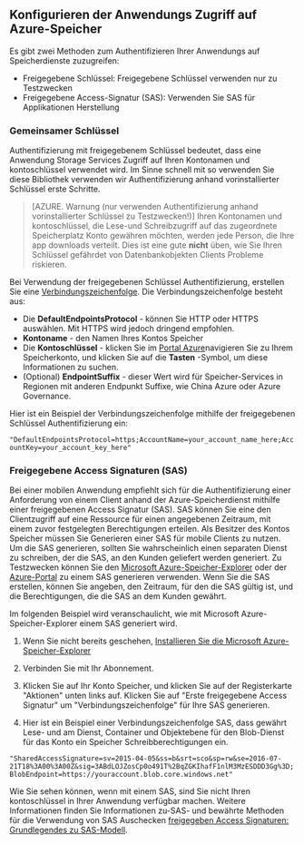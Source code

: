 ## <a name="configure-your-application-to-access-azure-storage"></a>Konfigurieren der Anwendungs Zugriff auf Azure-Speicher

Es gibt zwei Methoden zum Authentifizieren Ihrer Anwendungs auf Speicherdienste zuzugreifen:

- Freigegebene Schlüssel: Freigegebene Schlüssel verwenden nur zu Testzwecken
- Freigegebene Access-Signatur (SAS): Verwenden Sie SAS für Applikationen Herstellung

### <a name="shared-key"></a>Gemeinsamer Schlüssel
Authentifizierung mit freigegebenem Schlüssel bedeutet, dass eine Anwendung Storage Services Zugriff auf Ihren Kontonamen und kontoschlüssel verwendet wird. Im Sinne schnell mit so verwenden Sie diese Bibliothek verwenden wir Authentifizierung anhand vorinstallierter Schlüssel erste Schritte.

> [AZURE. Warnung (nur verwenden Authentifizierung anhand vorinstallierter Schlüssel zu Testzwecken!)] Ihren Kontonamen und kontoschlüssel, die Lese-und Schreibzugriff auf das zugeordnete Speicherplatz Konto gewähren möchten, werden jede Person, die Ihre app downloads verteilt. Dies ist eine gute **nicht** üben, wie Sie Ihren Schlüssel gefährdet von Datenbankobjekten Clients Probleme riskieren.

Bei Verwendung der freigegebenen Schlüssel Authentifizierung, erstellen Sie eine [Verbindungszeichenfolge](../articles/storage/storage-configure-connection-string.md). Die Verbindungszeichenfolge besteht aus:  

- Die **DefaultEndpointsProtocol** - können Sie HTTP oder HTTPS auswählen. Mit HTTPS wird jedoch dringend empfohlen.
- **Kontoname** - den Namen Ihres Kontos Speicher
- Die **Kontoschlüssel** - klicken Sie im [Portal Azure](https://portal.azure.com)navigieren Sie zu Ihrem Speicherkonto, und klicken Sie auf die **Tasten** -Symbol, um diese Informationen zu suchen.
- (Optional) **EndpointSuffix** - dieser Wert wird für Speicher-Services in Regionen mit anderen Endpunkt Suffixe, wie China Azure oder Azure Governance.

Hier ist ein Beispiel der Verbindungszeichenfolge mithilfe der freigegebenen Schlüssel Authentifizierung ein:

`"DefaultEndpointsProtocol=https;AccountName=your_account_name_here;AccountKey=your_account_key_here"`

### <a name="shared-access-signatures-sas"></a>Freigegebene Access Signaturen (SAS)
Bei einer mobilen Anwendung empfiehlt sich für die Authentifizierung einer Anforderung von einem Client anhand der Azure-Speicherdienst mithilfe einer freigegebenen Access Signatur (SAS). SAS können Sie eine den Clientzugriff auf eine Ressource für einen angegebenen Zeitraum, mit einem zuvor festgelegten Berechtigungen erteilen.
Als Besitzer des Kontos Speicher müssen Sie Generieren einer SAS für mobile Clients zu nutzen. Um die SAS generieren, sollten Sie wahrscheinlich einen separaten Dienst zu schreiben, der die SAS, an den Kunden geliefert werden generiert. Zu Testzwecken können Sie den [Microsoft Azure-Speicher-Explorer](http://storageexplorer.com) oder der [Azure-Portal](https://portal.azure.com) zu einem SAS generieren verwenden. Wenn Sie die SAS erstellen, können Sie angeben, den Zeitraum, für den die SAS gültig ist, und die Berechtigungen, die die SAS an dem Kunden gewährt.

Im folgenden Beispiel wird veranschaulicht, wie mit Microsoft Azure-Speicher-Explorer einem SAS generiert wird.

1. Wenn Sie nicht bereits geschehen, [Installieren Sie die Microsoft Azure-Speicher-Explorer](http://storageexplorer.com)

2. Verbinden Sie mit Ihr Abonnement.

3. Klicken Sie auf Ihr Konto Speicher, und klicken Sie auf der Registerkarte "Aktionen" unten links auf. Klicken Sie auf "Erste freigegebene Access Signatur" um "Verbindungszeichenfolge" für Ihre SAS generieren.

4. Hier ist ein Beispiel einer Verbindungszeichenfolge SAS, dass gewährt Lese- und am Dienst, Container und Objektebene für den Blob-Dienst für das Konto ein Speicher Schreibberechtigungen ein.

  `"SharedAccessSignature=sv=2015-04-05&ss=b&srt=sco&sp=rw&se=2016-07-21T18%3A00%3A00Z&sig=3ABdLOJZosCp0o491T%2BqZGKIhafF1nlM3MzESDDD3Gg%3D;BlobEndpoint=https://youraccount.blob.core.windows.net"`

Wie Sie sehen können, wenn mit einem SAS, sind Sie nicht Ihren kontoschlüssel in Ihrer Anwendung verfügbar machen. Weitere Informationen finden Sie Informationen zu-SAS- und bewährte Methoden für die Verwendung von SAS Auschecken [freigegeben Access Signaturen: Grundlegendes zu SAS-Modell](../articles/storage/storage-dotnet-shared-access-signature-part-1.md).

